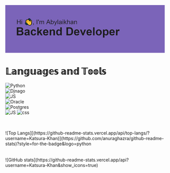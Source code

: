 ![](https://github.com/Katsura-Khan/Katsura-Khan/blob/main/header.png)
<h1>𝕃𝕒𝕟𝕘𝕦𝕒𝕘𝕖𝕤 𝕒𝕟𝕕 𝕋𝕠𝕠𝕝𝕤</h1>

![Python](https://img.shields.io/badge/-PYTHON-#7c64ba?style=for-the-badge&logo=python)
<br>
![Djnago](https://img.shields.io/badge/-DJANGO-090909??style=for-the-badge&logo=django)
<br>
![JS](https://img.shields.io/badge/-JavaScript-090909??style=for-the-badge&logo=javascript)
<br>
![Oracle](https://img.shields.io/badge/-ORACLE-090909??style=for-the-badge&logo=oracle)
<br>
![Postgres](https://img.shields.io/badge/-POSTGRESS-090909?style=for-the-badge&logo=postgresql)
<br>
![JS](https://img.shields.io/badge/-HTML-090909??style=for-the-badge&logo=HyperTextMarkupLanguage)
![css](https://img.shields.io/badge/-CSS-090909??style=for-the-badge&logo=CSS)



<br>
<br>
![Top Langs][(https://github-readme-stats.vercel.app/api/top-langs/?username=Katsura-Khan)](https://github.com/anuraghazra/github-readme-stats)?style=for-the-badge&logo=python
<br>
<br>
<br>
![GitHub stats](https://github-readme-stats.vercel.app/api?username=Katsura-Khan&show_icons=true)  


